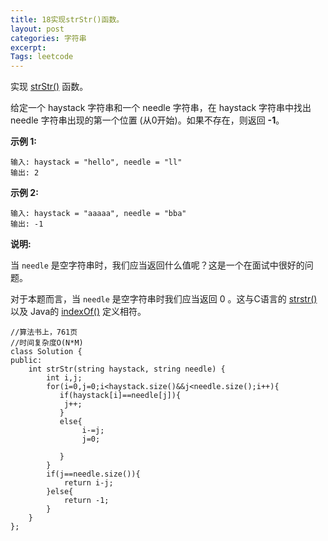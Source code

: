 ```yaml
---
title: 18实现strStr()函数。
layout: post
categories: 字符串
excerpt: 
Tags: leetcode
---
```


实现 [strStr()](https://baike.baidu.com/item/strstr/811469) 函数。

给定一个 haystack 字符串和一个 needle 字符串，在 haystack 字符串中找出 needle 字符串出现的第一个位置 (从0开始)。如果不存在，则返回  **-1**。

**示例 1:**

```
输入: haystack = "hello", needle = "ll"
输出: 2
```

**示例 2:**

```
输入: haystack = "aaaaa", needle = "bba"
输出: -1
```

**说明:**

当 `needle` 是空字符串时，我们应当返回什么值呢？这是一个在面试中很好的问题。

对于本题而言，当 `needle` 是空字符串时我们应当返回 0 。这与C语言的 [strstr()](https://baike.baidu.com/item/strstr/811469) 以及 Java的 [indexOf()](https://docs.oracle.com/javase/7/docs/api/java/lang/String.html#indexOf(java.lang.String)) 定义相符。

```
//算法书上，761页
//时间复杂度O(N*M)
class Solution {
public:
    int strStr(string haystack, string needle) {
        int i,j;
        for(i=0,j=0;i<haystack.size()&&j<needle.size();i++){
           if(haystack[i]==needle[j]){
            j++;
           } 
           else{
                i-=j;
                j=0;
                
           }
        }
        if(j==needle.size()){
            return i-j;
        }else{
            return -1;
        }
    }
};
```

